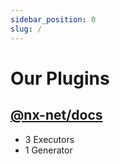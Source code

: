 ```yaml
---
sidebar_position: 0
slug: /
---
```


# Our Plugins

## [@nx-net/docs](./net-doc)

- 3 Executors
- 1 Generator
